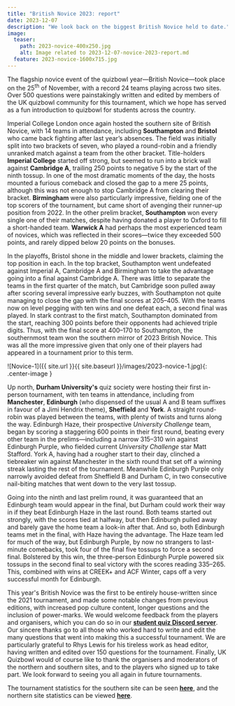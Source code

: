 ```yaml
---
title: "British Novice 2023: report"
date: 2023-12-07
description: "We look back on the biggest British Novice held to date."
image:
  teaser:
    path: 2023-novice-400x250.jpg
    alt: Image related to 2023-12-07-novice-2023-report.md
  feature: 2023-novice-1600x715.jpg
---
```


The flagship novice event of the quizbowl year—British Novice—took place on the 25<sup>th</sup> of November, with a record 24 teams playing across two sites. Over 500 questions were painstakingly written and edited by members of the UK quizbowl community for this tournament, which we hope has served as a fun introduction to quizbowl for students across the country.

Imperial College London once again hosted the southern site of British Novice, with 14 teams in attendance, including **Southampton** and **Bristol** who came back fighting after last year’s absences. The field was initially split into two brackets of seven, who played a round-robin and a friendly unranked match against a team from the other bracket. Title-holders **Imperial College** started off strong, but seemed to run into a brick wall against **Cambridge A**, trailing 250 points to negative 5 by the start of the ninth tossup. In one of the most dramatic moments of the day, the hosts mounted a furious comeback and closed the gap to a mere 25 points, although this was not enough to stop Cambridge A from clearing their bracket. **Birmingham** were also particularly impressive, fielding one of the top scorers of the tournament, but came short of avenging their runner-up position from 2022. In the other prelim bracket, **Southampton** won every single one of their matches, despite having donated a player to Oxford to fill a short-handed team. **Warwick A** had perhaps the most experienced team of novices, which was reflected in their scores—twice they exceeded 500 points, and rarely dipped below 20 points on the bonuses.

In the playoffs, Bristol shone in the middle and lower brackets, claiming the top position in each. In the top bracket, Southampton went undefeated against Imperial A, Cambridge A and Birmingham to take the advantage going into a final against Cambridge A. There was little to separate the teams in the first quarter of the match, but Cambridge soon pulled away after scoring several impressive early buzzes, with Southampton not quite managing to close the gap with the final scores at 205–405. With the teams now on level pegging with ten wins and one defeat each, a second final was played. In stark contrast to the first match, Southampton dominated from the start, reaching 300 points before their opponents had achieved triple digits. Thus, with the final score at 400–170 to Southampton, the southernmost team won the southern mirror of 2023 British Novice. This was all the more impressive given that only one of their players had appeared in a tournament prior to this term.

![Novice-1]({{ site.url }}{{ site.baseurl }}/images/2023-novice-1.jpg){: .center-image }

Up north, **Durham University's** quiz society were hosting their first in-person tournament, with ten teams in attendance, including from **Manchester**, **Edinburgh** (who dispensed of the usual A and B team suffixes in favour of a Jimi Hendrix theme), **Sheffield** and **York**. A straight round-robin was played between the teams, with plenty of twists and turns along the way. Edinburgh Haze, their prospective _University Challenge_ team, began by scoring a staggering 600 points in their first round, beating every other team in the prelims—including a narrow 315–310 win against Edinburgh Purple, who fielded current _University Challenge_ star Matt Stafford. York A, having had a rougher start to their day, clinched a tiebreaker win against Manchester in the sixth round that set off a winning streak lasting the rest of the tournament. Meanwhile Edinburgh Purple only narrowly avoided defeat from Sheffield B and Durham C, in two consecutive nail-biting matches that went down to the very last tossup.

Going into the ninth and last prelim round, it was guaranteed that an Edinburgh team would appear in the final, but Durham could work their way in if they beat Edinburgh Haze in the last round. Both teams started out strongly, with the scores tied at halfway, but then Edinburgh pulled away and barely gave the home team a look-in after that. And so, both Edinburgh teams met in the final, with Haze having the advantage. The Haze team led for much of the way, but Edinburgh Purple, by now no strangers to last-minute comebacks, took four of the final five tossups to force a second final. Bolstered by this win, the three-person Edinburgh Purple powered six tossups in the second final to seal victory with the scores reading 335–265. This, combined with wins at CREEK+ and ACF Winter, caps off a very successful month for Edinburgh.

This year's British Novice was the first to be entirely house-written since the 2021 tournament, and made some notable changes from previous editions, with increased pop culture content, longer questions and the inclusion of power-marks. We would welcome feedback from the players and organisers, which you can do so in our [**student quiz Discord server**](https://discord.gg/Y63GEe62c4). Our sincere thanks go to all those who worked hard to write and edit the many questions that went into making this a successful tournament. We are particularly grateful to Rhys Lewis for his tireless work as head editor, having written and edited over 150 questions for the tournament. Finally, UK Quizbowl would of course like to thank the organisers and moderators of the northern and southern sites, and to the players who signed up to take part. We look forward to seeing you all again in future tournaments.

The tournament statistics for the southern site can be seen [**here**](https://hsquizbowl.org/db/tournaments/8577/), and the northern site statistics can be viewed [**here**](https://hsquizbowl.org/db/tournaments/8578/).
